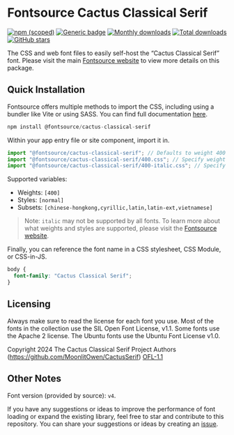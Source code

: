 # Fontsource Cactus Classical Serif

[![npm (scoped)](https://img.shields.io/npm/v/@fontsource/cactus-classical-serif?color=brightgreen)](https://www.npmjs.com/package/@fontsource/cactus-classical-serif) [![Generic badge](https://img.shields.io/badge/fontsource-passing-brightgreen)](https://github.com/fontsource/fontsource) [![Monthly downloads](https://badgen.net/npm/dm/@fontsource/cactus-classical-serif)](https://github.com/fontsource/fontsource) [![Total downloads](https://badgen.net/npm/dt/@fontsource/cactus-classical-serif)](https://github.com/fontsource/fontsource) [![GitHub stars](https://img.shields.io/github/stars/fontsource/fontsource.svg?style=social&label=Star)](https://github.com/fontsource/fontsource/stargazers)

The CSS and web font files to easily self-host the “Cactus Classical Serif” font. Please visit the main [Fontsource website](https://fontsource.org/fonts/cactus-classical-serif) to view more details on this package.

## Quick Installation

Fontsource offers multiple methods to import the CSS, including using a bundler like Vite or using SASS. You can find full documentation [here](https://fontsource.org/docs/getting-started/introduction).

```javascript
npm install @fontsource/cactus-classical-serif
```

Within your app entry file or site component, import it in.

```javascript
import "@fontsource/cactus-classical-serif"; // Defaults to weight 400
import "@fontsource/cactus-classical-serif/400.css"; // Specify weight
import "@fontsource/cactus-classical-serif/400-italic.css"; // Specify weight and style
```

Supported variables:
- Weights: `[400]`
- Styles: `[normal]`
- Subsets: `[chinese-hongkong,cyrillic,latin,latin-ext,vietnamese]`

> Note: `italic` may not be supported by all fonts. To learn more about what weights and styles are supported, please visit the [Fontsource website](https://fontsource.org/fonts/cactus-classical-serif).

Finally, you can reference the font name in a CSS stylesheet, CSS Module, or CSS-in-JS.

```css
body {
  font-family: "Cactus Classical Serif";
}
```

## Licensing
Always make sure to read the license for each font you use. Most of the fonts in the collection use the SIL Open Font License, v1.1. Some fonts use the Apache 2 license. The Ubuntu fonts use the Ubuntu Font License v1.0.

Copyright 2024 The Cactus Classical Serif Project Authors (https://github.com/MoonlitOwen/CactusSerif)
[OFL-1.1](http://scripts.sil.org/OFL)

## Other Notes
Font version (provided by source): `v4`.

If you have any suggestions or ideas to improve the performance of font loading or expand the existing library, feel free to star and contribute to this repository. You can share your suggestions or ideas by creating an [issue](https://github.com/fontsource/fontsource/issues).